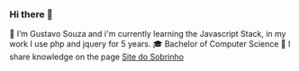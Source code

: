 ### Hi there 👋

🌱 I’m Gustavo Souza and i'm currently learning the Javascript Stack, in my work I use php and jquery for 5 years.
🎓 Bachelor of Computer Science
📣 I share knowledge on the page [Site do Sobrinho](http://links.sitedosobrinho.com/)

<!--
**GustavoNapa/GustavoNapa** is a ✨ _special_ ✨ repository because its `README.md` (this file) appears on your GitHub profile.

Here are some ideas to get you started:

- 🔭 I’m currently working on ...
- 🌱 I’m currently learning ...
- 👯 I’m looking to collaborate on ...
- 🤔 I’m looking for help with ...
- 💬 Ask me about ...
- 📫 How to reach me: ...
- 😄 Pronouns: ...
- ⚡ Fun fact: ...
-->
